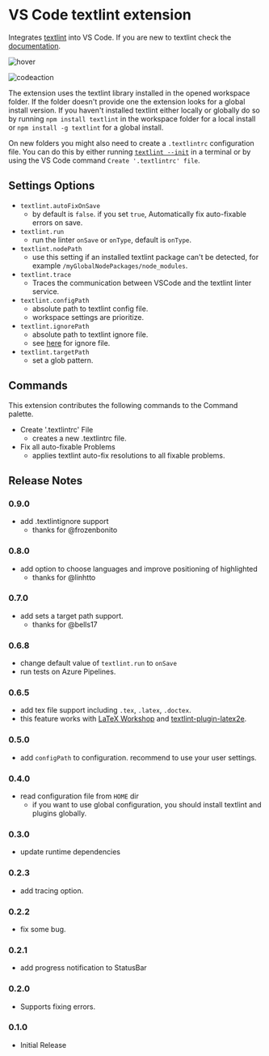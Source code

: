 # VS Code textlint extension

Integrates [textlint](https://textlint.github.io/) into VS Code. If you are new to textlint check the [documentation](https://textlint.github.io/).

![hover](https://github.com/taichi/vscode-textlint/raw/master/imgs/hover.png?raw=true)

![codeaction](https://github.com/taichi/vscode-textlint/raw/master/imgs/codeaction.png?raw=true)

The extension uses the textlint library installed in the opened workspace folder. If the folder doesn't provide one the
extension looks for a global install version. If you haven't installed textlint either locally or globally do so by running
`npm install textlint` in the workspace folder for a local install or `npm install -g textlint` for a global install.

On new folders you might also need to create a `.textlintrc` configuration file. You can do this by either running
[`textlint --init`](https://github.com/textlint/textlint/blob/master/docs/getting-started.md#configuration) in a terminal or by using the VS Code
command `Create '.textlintrc' file`.

## Settings Options

- `textlint.autoFixOnSave`
  - by default is `false`. if you set `true`, Automatically fix auto-fixable errors on save.
- `textlint.run`
  - run the linter `onSave` or `onType`, default is `onType`.
- `textlint.nodePath`
  - use this setting if an installed textlint package can't be detected, for example `/myGlobalNodePackages/node_modules`.
- `textlint.trace`
  - Traces the communication between VSCode and the textlint linter service.
- `textlint.configPath`
  - absolute path to textlint config file.
  - workspace settings are prioritize.
- `textlint.ignorePath`
  - absolute path to textlint ignore file.
  - see [here](https://textlint.github.io/docs/ignore.html#ignoring-files-textlintignore) for ignore file.
- `textlint.targetPath`
  - set a glob pattern.

## Commands

This extension contributes the following commands to the Command palette.

- Create '.textlintrc' File
  - creates a new .textlintrc file.
- Fix all auto-fixable Problems
  - applies textlint auto-fix resolutions to all fixable problems.

## Release Notes

### 0.9.0

- add .textlintignore support
  - thanks for @frozenbonito

### 0.8.0

- add option to choose languages and improve positioning of highlighted
  - thanks for @linhtto

### 0.7.0

- add sets a target path support.
  - thanks for @bells17

### 0.6.8

- change default value of `textlint.run` to `onSave`
- run tests on Azure Pipelines.

### 0.6.5

- add tex file support including `.tex`, `.latex`, `.doctex`.
- this feature works with [LaTeX Workshop](https://marketplace.visualstudio.com/items?itemName=James-Yu.latex-workshop) and [textlint-plugin-latex2e](https://github.com/ta2gch/textlint-plugin-latex2e).

### 0.5.0

- add `configPath` to configuration. recommend to use your user settings.

### 0.4.0

- read configuration file from `HOME` dir
  - if you want to use global configuration, you should install textlint and plugins globally.

### 0.3.0

- update runtime dependencies

### 0.2.3

- add tracing option.

### 0.2.2

- fix some bug.

### 0.2.1

- add progress notification to StatusBar

### 0.2.0

- Supports fixing errors.

### 0.1.0

- Initial Release
